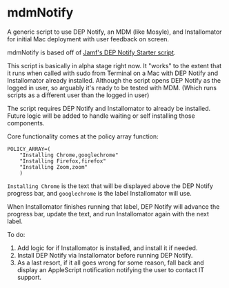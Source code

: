 # mdmNotify
A generic script to use DEP Notify, an MDM (like Mosyle), and Installomator for initial Mac deployment with user feedback on screen.

mdmNotify is based off of [Jamf's DEP Notify Starter script](https://github.com/jamf/DEPNotify-Starter).

This script is basically in alpha stage right now. It "works" to the extent that it runs when called with sudo from Terminal on a Mac with DEP Notify and Installomator already installed. Although the script opens DEP Notify as the logged in user, so arguably it's ready to be tested with MDM. (Which runs scripts as a different user than the logged in user)

The script requires DEP Notify and Installomator to already be installed. Future logic will be added to handle waiting or self installing those components.

Core functionality comes at the policy array function:

```
POLICY_ARRAY=(
    "Installing Chrome,googlechrome"
    "Installing Firefox,firefox"
    "Installing Zoom,zoom"
    )
```

`Installing Chrome` is the text that will be displayed above the DEP Notify progress bar, and `googlechrome` is the label Installomator will use.

When Installomator finishes running that label, DEP Notify will advance the progress bar, update the text, and run Installomator again with the next label.

To do:
1. Add logic for if Installomator is installed, and install it if needed.
2. Install DEP Notify via Installomator before running DEP Notify.
3. As a last resort, if it all goes wrong for some reason, fall back and display an AppleScript notification notifying the user to contact IT support.
